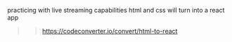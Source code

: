 practicing with live streaming capabilities html and css will turn into a react app
>> https://codeconverter.io/convert/html-to-react
